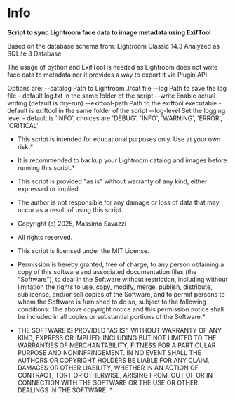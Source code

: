 # Info

**Script to sync Lightroom face data to image metadata using ExifTool**

Based on the database schema from: Lightroom Classic 14.3
Analyzed as SQLite 3 Database

The usage of python and ExifTool is needed as Lightroom does not write face data to metadata nor it provides a way to export it via Plugin API

Options are:
    --catalog           Path to Lightroom .lrcat file
    --log               Path to save the log file - default log.txt in the same folder of the script
    --write             Enable actual writing (default is dry-run)
    --exiftool-path     Path to the exiftool executable - default is exiftool in the same folder of the script
    --log-level         Set the logging level - default is 'INFO', choices are 'DEBUG', 'INFO', 'WARNING', 'ERROR', 'CRITICAL'

* This script is intended for educational purposes only. Use at your own risk.*

* It is recommended to backup your Lightroom catalog and images before running this script.*

* This script is provided "as is" without warranty of any kind, either expressed or implied.    

* The author is not responsible for any damage or loss of data that may occur as a result of using this script.

* Copyright (c) 2025, Massimo Savazzi
* All rights reserved.
* This script is licensed under the MIT License.
* Permission is hereby granted, free of charge, to any person obtaining a copy of this software and associated documentation files (the "Software"), to deal in the Software without restriction, including without limitation the rights to use, copy, modify, merge, publish, distribute, sublicense, and/or sell copies of the Software, and to permit persons to whom the Software is furnished to do so, subject to the following conditions: The above copyright notice and this permission notice shall be included in all copies or substantial portions of the Software.* 
* THE SOFTWARE IS PROVIDED "AS IS", WITHOUT WARRANTY OF ANY KIND, EXPRESS OR IMPLIED, INCLUDING BUT NOT LIMITED TO THE WARRANTIES OF MERCHANTABILITY, FITNESS FOR A PARTICULAR PURPOSE AND NONINFRINGEMENT. IN NO EVENT SHALL THE AUTHORS OR COPYRIGHT HOLDERS BE LIABLE FOR ANY CLAIM, DAMAGES OR OTHER LIABILITY, WHETHER IN AN ACTION OF CONTRACT, TORT OR OTHERWISE, ARISING FROM, OUT OF OR IN CONNECTION WITH THE SOFTWARE OR THE USE OR OTHER DEALINGS IN THE SOFTWARE. *
